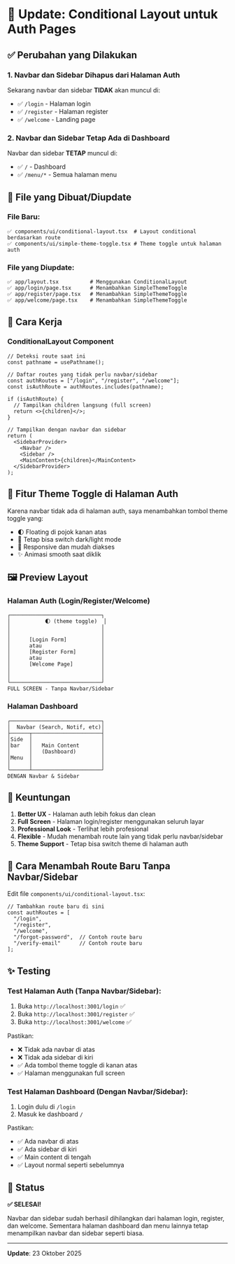 # 🎯 Update: Conditional Layout untuk Auth Pages

## ✅ Perubahan yang Dilakukan

### 1. **Navbar dan Sidebar Dihapus dari Halaman Auth**

Sekarang navbar dan sidebar **TIDAK** akan muncul di:
- ✅ `/login` - Halaman login
- ✅ `/register` - Halaman register  
- ✅ `/welcome` - Landing page

### 2. **Navbar dan Sidebar Tetap Ada di Dashboard**

Navbar dan sidebar **TETAP** muncul di:
- ✅ `/` - Dashboard
- ✅ `/menu/*` - Semua halaman menu

## 📁 File yang Dibuat/Diupdate

### File Baru:
```
✅ components/ui/conditional-layout.tsx  # Layout conditional berdasarkan route
✅ components/ui/simple-theme-toggle.tsx # Theme toggle untuk halaman auth
```

### File yang Diupdate:
```
✅ app/layout.tsx          # Menggunakan ConditionalLayout
✅ app/login/page.tsx      # Menambahkan SimpleThemeToggle
✅ app/register/page.tsx   # Menambahkan SimpleThemeToggle
✅ app/welcome/page.tsx    # Menambahkan SimpleThemeToggle
```

## 🔧 Cara Kerja

### ConditionalLayout Component

```tsx
// Deteksi route saat ini
const pathname = usePathname();

// Daftar routes yang tidak perlu navbar/sidebar
const authRoutes = ["/login", "/register", "/welcome"];
const isAuthRoute = authRoutes.includes(pathname);

if (isAuthRoute) {
  // Tampilkan children langsung (full screen)
  return <>{children}</>;
}

// Tampilkan dengan navbar dan sidebar
return (
  <SidebarProvider>
    <Navbar />
    <Sidebar />
    <MainContent>{children}</MainContent>
  </SidebarProvider>
);
```

## 🎨 Fitur Theme Toggle di Halaman Auth

Karena navbar tidak ada di halaman auth, saya menambahkan tombol theme toggle yang:
- 🌓 Floating di pojok kanan atas
- 🎨 Tetap bisa switch dark/light mode
- 📱 Responsive dan mudah diakses
- ✨ Animasi smooth saat diklik

## 🖼️ Preview Layout

### Halaman Auth (Login/Register/Welcome)
```
┌─────────────────────────────┐
│           🌓 (theme toggle)  │
│                             │
│                             │
│      [Login Form]           │
│      atau                   │
│      [Register Form]        │
│      atau                   │
│      [Welcome Page]         │
│                             │
│                             │
└─────────────────────────────┘
FULL SCREEN - Tanpa Navbar/Sidebar
```

### Halaman Dashboard
```
┌─────────────────────────────┐
│  Navbar (Search, Notif, etc)│
├──────┬──────────────────────┤
│Side  │                      │
│bar   │   Main Content       │
│      │   (Dashboard)        │
│Menu  │                      │
│      │                      │
└──────┴──────────────────────┘
DENGAN Navbar & Sidebar
```

## 🚀 Keuntungan

1. **Better UX** - Halaman auth lebih fokus dan clean
2. **Full Screen** - Halaman login/register menggunakan seluruh layar
3. **Professional Look** - Terlihat lebih profesional
4. **Flexible** - Mudah menambah route lain yang tidak perlu navbar/sidebar
5. **Theme Support** - Tetap bisa switch theme di halaman auth

## 📝 Cara Menambah Route Baru Tanpa Navbar/Sidebar

Edit file `components/ui/conditional-layout.tsx`:

```tsx
// Tambahkan route baru di sini
const authRoutes = [
  "/login", 
  "/register", 
  "/welcome",
  "/forgot-password",  // Contoh route baru
  "/verify-email"      // Contoh route baru
];
```

## ✨ Testing

### Test Halaman Auth (Tanpa Navbar/Sidebar):
1. Buka `http://localhost:3001/login` ✅
2. Buka `http://localhost:3001/register` ✅
3. Buka `http://localhost:3001/welcome` ✅

Pastikan:
- ❌ Tidak ada navbar di atas
- ❌ Tidak ada sidebar di kiri
- ✅ Ada tombol theme toggle di kanan atas
- ✅ Halaman menggunakan full screen

### Test Halaman Dashboard (Dengan Navbar/Sidebar):
1. Login dulu di `/login`
2. Masuk ke dashboard `/`

Pastikan:
- ✅ Ada navbar di atas
- ✅ Ada sidebar di kiri
- ✅ Main content di tengah
- ✅ Layout normal seperti sebelumnya

## 🎯 Status

**✅ SELESAI!**

Navbar dan sidebar sudah berhasil dihilangkan dari halaman login, register, dan welcome. Sementara halaman dashboard dan menu lainnya tetap menampilkan navbar dan sidebar seperti biasa.

---

**Update**: 23 Oktober 2025
